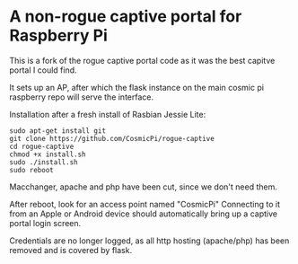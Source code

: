 # A non-rogue captive portal for Raspberry Pi

This is a fork of the rogue captive portal code as it was the best capitve portal I could find.

It sets up an AP, after which the flask instance on the main cosmic pi raspberry repo will serve the interface.

Installation after a fresh install of Rasbian Jessie Lite:
```
sudo apt-get install git
git clone https://github.com/CosmicPi/rogue-captive
cd rogue-captive
chmod +x install.sh
sudo ./install.sh
sudo reboot
```
Macchanger, apache and php have been cut, since we don't need them.

After reboot, look for an access point named "CosmicPi" Connecting to it from an Apple or Android device should automatically bring up a captive portal login screen.

Credentials are no longer logged, as all http hosting (apache/php) has been removed and is covered by flask.
